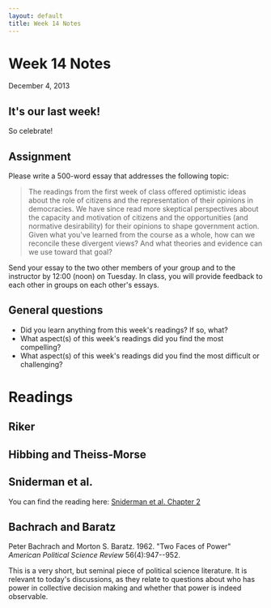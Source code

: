 ```yaml
---
layout: default
title: Week 14 Notes
---
```


# Week 14 Notes #
December 4, 2013

## It's our last week! ##

So celebrate!

## Assignment ##
Please write a 500-word essay that addresses the following topic:

>The readings from the first week of class offered optimistic ideas about the role of citizens and the representation of their opinions in democracies. We have since read more skeptical perspectives about the capacity and motivation of citizens and the opportunities (and normative desirability) for their opinions to shape government action. Given what you've learned from the course as a whole, how can we reconcile these divergent views? And what theories and evidence can we use toward that goal?

Send your essay to the two other members of your group and to the instructor by 12:00 (noon) on Tuesday. In class, you will provide feedback to each other in groups on each other's essays.

## General questions ##
* Did you learn anything from this week's readings? If so, what?
* What aspect(s) of this week's readings did you find the most compelling?
* What aspect(s) of this week's readings did you find the most difficult or challenging?


# Readings #

## Riker ##


## Hibbing and Theiss-Morse ##


## Sniderman et al. ##
You can find the reading here: [Sniderman et al. Chapter 2](../SnidermanCh2.pdf)


## Bachrach and Baratz ##
Peter Bachrach and Morton S. Baratz. 1962. "Two Faces of Power" *American Political Science Review* 56(4):947--952.

This is a very short, but seminal piece of political science literature. It is relevant to today's discussions, as they relate to questions about who has power in collective decision making and whether that power is indeed observable.
